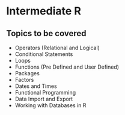 # Intermediate R
## Topics to be covered
- Operators (Relational and Logical)
- Conditional Statements
- Loops
- Functions (Pre Defined and User Defined)
- Packages
- Factors
- Dates and Times
- Functional Programming
- Data Import and Export
- Working with Databases in R
